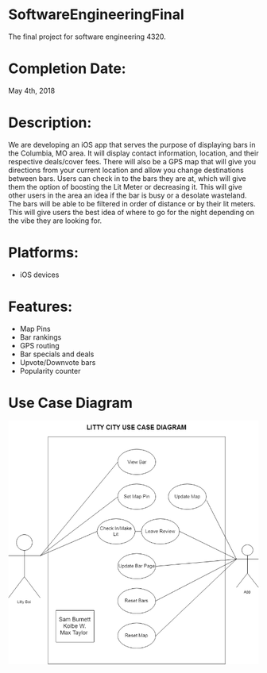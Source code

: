 # SoftwareEngineeringFinal
The final project for software engineering 4320.

# Completion Date:
May 4th, 2018

# Description:
We are developing an iOS app that serves the purpose of displaying bars in the Columbia, MO area. It will display contact information, location, and their respective deals/cover fees. There will also be a GPS map that will give you directions from your current location and allow you change destinations between bars. Users can check in to the bars they are at, which will give them the option of boosting the Lit Meter or decreasing it. This will give other users in the area an idea if the bar is busy or a desolate wasteland. The bars will be able to be filtered in order of distance or by their lit meters. This will give users the best idea of where to go for the night depending on the vibe they are looking for. 

# Platforms:
* iOS devices

# Features:
* Map Pins
* Bar rankings
* GPS routing
* Bar specials and deals
* Upvote/Downvote bars
* Popularity counter

# Use Case Diagram
![use case diagram](https://github.com/maxtaylorr/SoftwareEngineeringFinal/blob/master/Final_UseCase.png)
